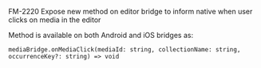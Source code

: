 FM-2220 Expose new method on editor bridge to inform native when user clicks on media in the editor

Method is available on both Android and iOS bridges as:

```
mediaBridge.onMediaClick(mediaId: string, collectionName: string, occurrenceKey?: string) => void
```
